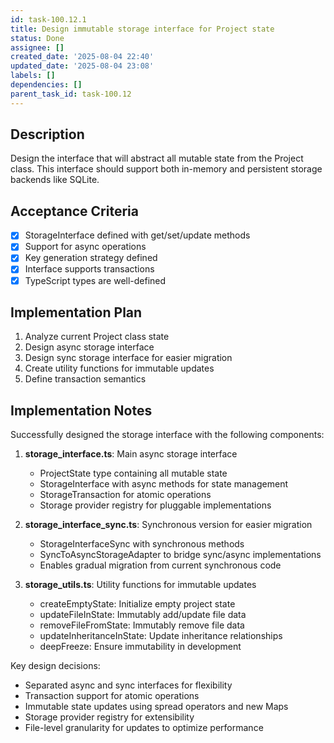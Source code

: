 ```yaml
---
id: task-100.12.1
title: Design immutable storage interface for Project state
status: Done
assignee: []
created_date: '2025-08-04 22:40'
updated_date: '2025-08-04 23:08'
labels: []
dependencies: []
parent_task_id: task-100.12
---
```


## Description

Design the interface that will abstract all mutable state from the Project class. This interface should support both in-memory and persistent storage backends like SQLite.

## Acceptance Criteria

- [x] StorageInterface defined with get/set/update methods
- [x] Support for async operations
- [x] Key generation strategy defined
- [x] Interface supports transactions
- [x] TypeScript types are well-defined

## Implementation Plan

1. Analyze current Project class state
2. Design async storage interface
3. Design sync storage interface for easier migration
4. Create utility functions for immutable updates
5. Define transaction semantics

## Implementation Notes

Successfully designed the storage interface with the following components:

1. **storage_interface.ts**: Main async storage interface
   - ProjectState type containing all mutable state
   - StorageInterface with async methods for state management
   - StorageTransaction for atomic operations
   - Storage provider registry for pluggable implementations

2. **storage_interface_sync.ts**: Synchronous version for easier migration
   - StorageInterfaceSync with synchronous methods
   - SyncToAsyncStorageAdapter to bridge sync/async implementations
   - Enables gradual migration from current synchronous code

3. **storage_utils.ts**: Utility functions for immutable updates
   - createEmptyState: Initialize empty project state
   - updateFileInState: Immutably add/update file data
   - removeFileFromState: Immutably remove file data
   - updateInheritanceInState: Update inheritance relationships
   - deepFreeze: Ensure immutability in development

Key design decisions:
- Separated async and sync interfaces for flexibility
- Transaction support for atomic operations
- Immutable state updates using spread operators and new Maps
- Storage provider registry for extensibility
- File-level granularity for updates to optimize performance

